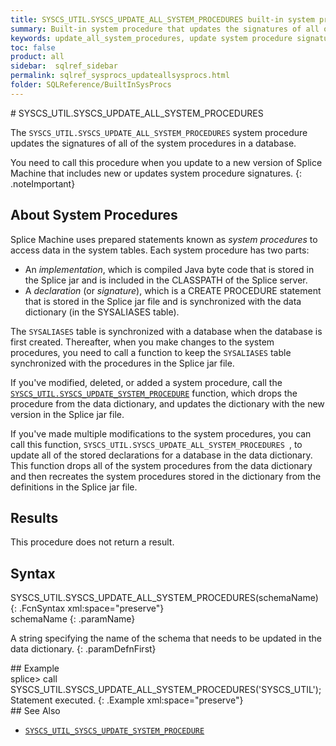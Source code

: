```yaml
---
title: SYSCS_UTIL.SYSCS_UPDATE_ALL_SYSTEM_PROCEDURES built-in system procedure
summary: Built-in system procedure that updates the signatures of all of the system procedures in a database.
keywords: update_all_system_procedures, update system procedure signatures
toc: false
product: all
sidebar:  sqlref_sidebar
permalink: sqlref_sysprocs_updateallsysprocs.html
folder: SQLReference/BuiltInSysProcs
---
```

<section>
<div class="TopicContent" data-swiftype-index="true" markdown="1">
# SYSCS_UTIL.SYSCS_UPDATE_ALL_SYSTEM_PROCEDURES

The `SYSCS_UTIL.SYSCS_UPDATE_ALL_SYSTEM_PROCEDURES` system procedure
updates the signatures of all of the system procedures in a database.

You need to call this procedure when you update to a new version of
Splice Machine that includes new or updates system procedure signatures.
{: .noteImportant}

## About System Procedures

Splice Machine uses prepared statements known as *system procedures* to
access data in the system tables. Each system procedure has two parts:

* An *implementation*, which is compiled Java byte code that is stored
  in the Splice jar and is included in the CLASSPATH of the Splice
  server.
* A *declaration* (or *signature*), which is a CREATE PROCEDURE
  statement that is stored in the Splice jar file and is synchronized
  with the data dictionary (in the SYSALIASES table).

The `SYSALIASES` table is synchronized with a database when the database
is first created. Thereafter, when you make changes to the system
procedures, you need to call a function to keep the `SYSALIASES` table
synchronized with the procedures in the Splice jar file.

If you've modified, deleted, or added a system procedure, call the
[`SYSCS_UTIL.SYSCS_UPDATE_SYSTEM_PROCEDURE`](sqlref_sysprocs_updatesysproc.html)
function, which drops the procedure from the data dictionary, and
updates the dictionary with the new version in the Splice jar file.

If you've made multiple modifications to the system procedures, you can
call this function, `SYSCS_UTIL.SYSCS_UPDATE_ALL_SYSTEM_PROCEDURES `, to
update all of the stored declarations for a database in the data
dictionary. This function drops all of the system procedures from the
data dictionary and then recreates the system procedures stored in the
dictionary from the definitions in the Splice jar file.

## Results

This procedure does not return a result.

## Syntax

<div class="fcnWrapperWide" markdown="1">
    SYSCS_UTIL.SYSCS_UPDATE_ALL_SYSTEM_PROCEDURES(schemaName)
{: .FcnSyntax xml:space="preserve"}

</div>
<div class="paramList" markdown="1">
schemaName
{: .paramName}

A string specifying the name of the schema that needs to be updated in
the data dictionary.
{: .paramDefnFirst}

</div>
## Example

<div class="preWrapperWide" markdown="1">
    splice> call SYSCS_UTIL.SYSCS_UPDATE_ALL_SYSTEM_PROCEDURES('SYSCS_UTIL');
    Statement executed.
{: .Example xml:space="preserve"}

</div>
## See Also

* [`SYSCS_UTIL_SYSCS_UPDATE_SYSTEM_PROCEDURE`](#)

</div>
</section>

